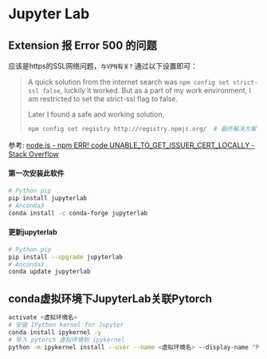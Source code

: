 # Jupyter Lab

## Extension 报 Error 500 的问题

应该是https的SSL网络问题，`与VPN有关?` 通过以下设置即可：

> A quick solution from the internet search was `npm config set strict-ssl false`, luckily it worked. But as a part of my work environment, I am restricted to set the strict-ssl flag to false.
>
> Later I found a safe and working solution,
>
> ```bash
> npm config set registry http://registry.npmjs.org/  # 最终解决方案
> ```

参考: [node.js - npm ERR! code UNABLE_TO_GET_ISSUER_CERT_LOCALLY - Stack Overflow](https://stackoverflow.com/questions/45884752/npm-err-code-unable-to-get-issuer-cert-locally/45884819#45884819)

#### 第一次安装此软件

```bash
# Python pip
pip install jupyterlab
# Anconda3
conda install -c conda-forge jupyterlab
```

#### 更新jupyterlab

```bash
# Python pip
pip install --upgrade jupyterlab
# Anconda3
conda update jupyterlab
```

## conda虚拟环境下JupyterLab关联Pytorch

```bash
activate <虚拟环境名>
# 安装 IPython kernel for Jupyter
conda install ipykernel -y
# 导入 pytorch 虚拟环境到 ipykernel
python -m ipykernel install --user --name <虚拟环境名> --display-name "Python PyTorch"
```

